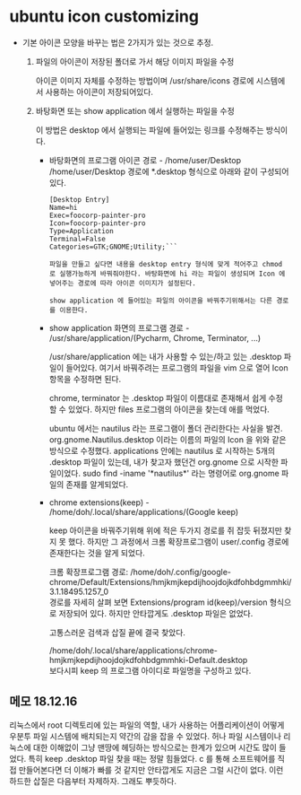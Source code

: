 # ubuntu icon customizing
- 기본 아이콘 모양을 바꾸는 법은 2가지가 있는 것으로 추정.

	1. 파일의 아이콘이 저장된 폴더로 가서 해당 이미지 파일을 수정
	
		아이콘 이미지 자체를 수정하는 방법이며 /usr/share/icons 경로에 시스템에서 사용하는 아이콘이 저장되어있다.  

	2. 바탕화면 또는 show application 에서 실행하는 파일을 수정
	
		이 방법은 desktop 에서 실행되는 파일에 들어있는 링크를 수정해주는 방식이다.
		
		- 바탕화면의 프로그램 아이콘 경로 - /home/user/Desktop
			/home/user/Desktop 경로에 *.desktop 형식으로 아래와 같이 구성되어있다.
			
			```
			[Desktop Entry]  
			Name=hi  
			Exec=foocorp-painter-pro  
			Icon=foocorp-painter-pro  
			Type=Application
			Terminal=False  
			Categories=GTK;GNOME;Utility;```  
			
			파일을 만들고 싶다면 내용을 desktop entry 형식에 맞게 적어주고 chmod 로 실행가능하게 바꿔줘야한다. 바탕화면에 hi 라는 파일이 생성되며 Icon 에 넣어주는 경로에 따라 아이콘 이미지가 설정된다.  
			
			show application 에 들어있는 파일의 아이콘을 바꿔주기위해서는 다른 경로를 이용한다.  

		- show application 화면의 프로그램 경로 - /usr/share/application/(Pycharm, Chrome, Terminator, ...)
		
			/usr/share/application 에는 내가 사용할 수 있는/하고 있는 .desktop 파일이 들어있다. 여기서 바꿔주려는 프로그램의 파일을 vim 으로 열어 Icon 항목을 수정하면 된다.
			
			chrome, terminator 는 .desktop 파일이 이름대로 존재해서 쉽게 수정 할 수 있었다. 하지만 files 프로그램의 아이콘을 찾는데 애를 먹었다.
			
			ubuntu 에서는 nautilus 라는 프로그램이 폴더 관리한다는 사실을 발견.
			org.gnome.Nautilus.desktop 이라는 이름의 파일의 Icon 을 위와 같은 방식으로 수정했다. applications 안에는 nautilus 로 시작하는 5개의 .desktop 파일이 있는데, 내가 찾고자 했던건 org.gnome 으로 시작한 파일이었다.
			sudo find -iname '\*nautilus\*' 라는 명령어로 org.gnome 파일의 존재를 알게되었다.

		- chrome extensions(keep) - /home/doh/.local/share/applications/(Google keep)
		
			keep 아이콘을 바꿔주기위해 위에 적은 두가지 경로를 쥐 잡듯 뒤졌지만 찾지 못 했다. 하지만 그 과정에서 크롬 확장프로그램이 user/.config 경로에 존재한다는 것을 알게 되었다.
			
			크롬 확장프로그램 경로: /home/doh/.config/google-chrome/Default/Extensions/hmjkmjkepdijhoojdojkdfohbdgmmhki/3.1.18495.1257_0  
			경로를 자세히 살펴 보면 Extensions/program id(keep)/version 형식으로 저장되어 있다. 하지만 안타깝게도 .desktop 파일은 없었다.
			
			고통스러운 검색과 삽질 끝에 결국 찾았다.  
			
			/home/doh/.local/share/applications/chrome-hmjkmjkepdijhoojdojkdfohbdgmmhki-Default.desktop  
			보다시피 keep 의 프로그램 아이디로 파일명을 구성하고 있다.  

## 메모 18.12.16

 리눅스에서 root 디렉토리에 있는 파일의 역할, 내가 사용하는 어플리케이션이 어떻게 우분투 파일 시스템에 배치되는지 약간의 감을 잡을 수 있었다. 허나 파일 시스템이나 리눅스에 대한 이해없이 그냥 맨땅에 헤딩하는 방식으로는 한계가 있으며 시간도 많이 들었다. 특히 keep .desktop 파일 찾을 때는 정말 힘들었다. c 를 통해 소프트웨어를 직접 만들어본다면 더 이해가 빠를 것 같지만 안타깝게도 지금은 그럴 시간이 없다. 이런 하드한 삽질은 다음부터 자제하자. 그래도 뿌듯하다.

